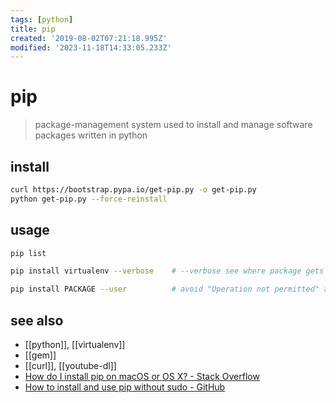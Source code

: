 ```yaml
---
tags: [python]
title: pip
created: '2019-08-02T07:21:18.995Z'
modified: '2023-11-18T14:33:05.233Z'
---
```


# pip

> package-management system used to install and manage software packages written in python

## install

```sh
curl https://bootstrap.pypa.io/get-pip.py -o get-pip.py 
python get-pip.py --force-reinstall
```

## usage

```sh
pip list

pip install virtualenv --verbose    # --verbose see where package gets installed to

pip install PACKAGE --user          # avoid "Operation not permitted" and using sudo
```

## see also

- [[python]], [[virtualenv]]
- [[gem]]
- [[curl]], [[youtube-dl]]
- [How do I install pip on macOS or OS X? - Stack Overflow](https://stackoverflow.com/questions/17271319/how-do-i-install-pip-on-macos-or-os-x)
- [How to install and use pip without sudo - GitHub](https://gist.github.com/haircut/14705555d58432a5f01f9188006a04ed)

